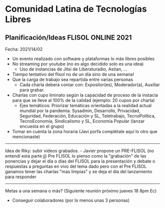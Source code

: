 # Comunidad Latina de Tecnologías Libres
Planificación/Ideas FLISOL ONLINE 2021
---
Fecha: 2021/14/02

- Un evento realizado con software y plataformas lo más libres posibles
- No streaming por youtube (no es algo decidido solo es una idea)
    * Uso de instancias de Jitsi de Liberaturadio, Astian, ...
- Tiempo tentativo del flisol no de un día sino de una semana!
- Que la carga de trabajo sea repartida entre varias personas
    * Cada charla deberá contar con: Expositor(es), Moderador(a), Auxiliar para grabar.
- Charlas con cupo liminato según la capacidad de proceso de la instacia para que se lleve al 100% de la calidad (ejemplo: 20 cupos por charla)
    * Ejes temáticos: Priorizar temáticas orientadas a la realidad actual mundial por la pandemia. Sysadmin, Desarrollo, Privacidad, Seguridad, Federación, Educación y SL, Teletrabajo, TecnoPolítica, TecnoEconomía, Sindicalismo y SL, Economía Popular (lanzar encuesta en el grupo)
- Tomar en cuenta la zona horaria (Javi porfa complétale aquí lo otro que mencionaste)

---

Idea de Riky: subir vídeos grabados.
    - Javier propone un PRE-FLISOL (no entendí esta parte jj)
       Pre FLISOL lo pienso como la "grabación" de las ponencias y dejar el día o días del FLISOL para la presentación y debate o respuestas a preguntas en vivo del tema dado
       pero con el Pre FLISOL ganamos tener las charlas "mas limpias" y se deja el día del lanzamiento para responder

---
		
Metas a una semana o más? (Siguiente reunión próximo jueves 18 8pm Ec)
- Conseguir colaboradores (por lo menos unas 3 personas)
